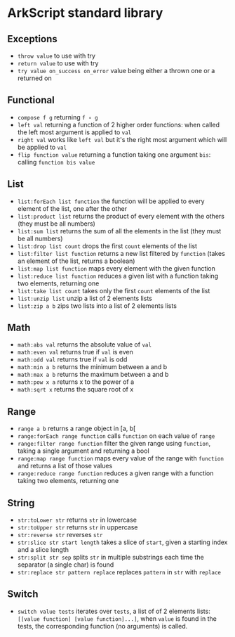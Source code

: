 # ArkScript standard library

## Exceptions

* `throw value` to use with try
* `return value` to use with try
* `try value on_success on_error` value being either a thrown one or a returned on

## Functional

* `compose f g` returning `f ∘ g`
* `left val` returning a function of 2 higher order functions: when called the left most argument is applied to `val`
* `right val` works like `left val` but it's the right most argument which will be applied to `val`
* `flip function value` returning a function taking one argument `bis`: calling `function bis value`

## List

* `list:forEach list function` the function will be applied to every element of the list, one after the other
* `list:product list` returns the product of every element with the others (they must be all numbers)
* `list:sum list` returns the sum of all the elements in the list (they must be all numbers)
* `list:drop list count` drops the first `count` elements of the list
* `list:filter list function` returns a new list filtered by `function` (takes an element of the list, returns a boolean)
* `list:map list function` maps every element with the given function
* `list:reduce list function` reduces a given list with a function taking two elements, returning one
* `list:take list count` takes only the first `count` elements of the list
* `list:unzip list` unzip a list of 2 elements lists
* `list:zip a b` zips two lists into a list of 2 elements lists

## Math

* `math:abs val` returns the absolute value of `val`
* `math:even val` returns true if `val` is even
* `math:odd val` returns true if `val` is odd
* `math:min a b` returns the minimum between a and b
* `math:max a b` returns the maximum between a and b
* `math:pow x a` returns x to the power of a
* `math:sqrt x` returns the square root of x

## Range

* `range a b` returns a range object in [a, b[
* `range:forEach range function` calls `function` on each value of `range`
* `range:filter range function` filter the given range using `function`, taking a single argument and returning a bool
* `range:map range function` maps every value of the range with `function` and returns a list of those values
* `range:reduce range function` reduces a given range with a function taking two elements, returning one

## String

* `str:toLower str` returns `str` in lowercase
* `str:toUpper str` returns `str` in uppercase
* `str:reverse str` reverses `str`
* `str:slice str start length` takes a slice of `start`, given a starting index and a slice length
* `str:split str sep` splits `str` in multiple substrings each time the separator (a single char) is found
* `str:replace str pattern replace` replaces `pattern` in `str` with `replace`

## Switch

<!-- Not a Nintendo Switch (tm) -->

* `switch value tests` iterates over `tests`, a list of of 2 elements lists: `[[value function] [value function]...]`, when `value` is found in the tests, the corresponding function (no arguments) is called.